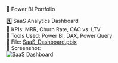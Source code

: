🚀 Power BI Portfolio  

1️⃣ SaaS Analytics Dashboard  
🔹 KPIs: MRR, Churn Rate, CAC vs. LTV  
🔹 Tools Used: Power BI, DAX, Power Query  
🔹 File: [SaaS_Dashboard.pbix](https://github.com/itshg/PowerBI-Portfolio/blob/main/SaaS%20Business%20Analytics%20Dashboard.pbix)  
🔹 Screenshot:  
![SaaS Dashboard]([screenshot-link.png](https://github.com/itshg/PowerBI-Portfolio/blob/main/Screenshot%202025-02-10%20at%2000.37.02.png))
